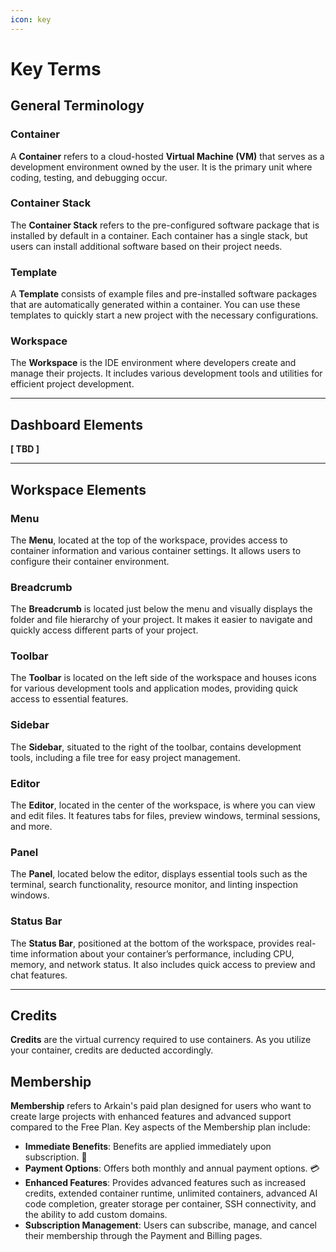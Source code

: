 ```yaml
---
icon: key
---
```


# Key Terms

## **General Terminology**

### **Container**

A **Container** refers to a cloud-hosted **Virtual Machine (VM)** that serves as a development environment owned by the user. It is the primary unit where coding, testing, and debugging occur.

### **Container Stack**

The **Container Stack** refers to the pre-configured software package that is installed by default in a container. Each container has a single stack, but users can install additional software based on their project needs.

### **Template**

A **Template** consists of example files and pre-installed software packages that are automatically generated within a container. You can use these templates to quickly start a new project with the necessary configurations.

### **Workspace**

The **Workspace** is the IDE environment where developers create and manage their projects. It includes various development tools and utilities for efficient project development.

***

## Dashboard Elements

**\[ TBD ]**

***

## **Workspace Elements**

### **Menu**

The **Menu**, located at the top of the workspace, provides access to container information and various container settings. It allows users to configure their container environment.

### **Breadcrumb**

The **Breadcrumb** is located just below the menu and visually displays the folder and file hierarchy of your project. It makes it easier to navigate and quickly access different parts of your project.

### **Toolbar**

The **Toolbar** is located on the left side of the workspace and houses icons for various development tools and application modes, providing quick access to essential features.

### **Sidebar**

The **Sidebar**, situated to the right of the toolbar, contains development tools, including a file tree for easy project management.

### **Editor**

The **Editor**, located in the center of the workspace, is where you can view and edit files. It features tabs for files, preview windows, terminal sessions, and more.

### **Panel**

The **Panel**, located below the editor, displays essential tools such as the terminal, search functionality, resource monitor, and linting inspection windows.

### **Status Bar**

The **Status Bar**, positioned at the bottom of the workspace, provides real-time information about your container’s performance, including CPU, memory, and network status. It also includes quick access to preview and chat features.

***

## **Credits**

**Credits** are the virtual currency required to use containers. As you utilize your container, credits are deducted accordingly.

## **Membership**&#x20;

**Membership** refers to Arkain's paid plan designed for users who want to create large projects with enhanced features and advanced support compared to the Free Plan. Key aspects of the Membership plan include:

* **Immediate Benefits**: Benefits are applied immediately upon subscription. 🚀
* **Payment Options**: Offers both monthly and annual payment options. 💳
* **Enhanced Features**: Provides advanced features such as increased credits, extended container runtime, unlimited containers, advanced AI code completion, greater storage per container, SSH connectivity, and the ability to add custom domains.
* **Subscription Management**: Users can subscribe, manage, and cancel their membership through the Payment and Billing pages.
